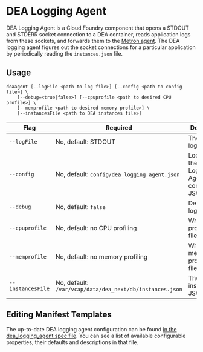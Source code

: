 # DEA Logging Agent

DEA Logging Agent is a Cloud Foundry component that opens a STDOUT and STDERR socket connection to a DEA container, reads application logs from these sockets, and forwards them to the [Metron agent](../metron). The DEA logging agent figures out the socket connections for a particular application by periodically reading the `instances.json` file.

## Usage
```
deaagent [--logFile <path to log file>] [--config <path to config file>] \
    [--debug=<true|false>] [--cpuprofile <path to desired CPU profile>] \
    [--memprofile <path to desired memory profile>] \
    [--instancesFile <path to DEA instances file>]
```

| Flag               | Required                               | Description                                     |
|--------------------|----------------------------------------|-------------------------------------------------|
| ```--logFile```    | No, default: STDOUT                    | The agent log file.                             |
| ```--config```     | No, default: ```config/dea_logging_agent.json``` | Location of the DEA Logging Agent configuration JSON file. |
| ```--debug```      | No, default: ```false```               | Debug logging                                   |
| ```--cpuprofile``` | No, default: no CPU profiling          | Write CPU profile to a file.                    |
| ```--memprofile``` | No, default: no memory profiling       | Write memory profile to a file.                 |
| ```--instancesFile```| No, default: ```/var/vcap/data/dea_next/db/instances.json``` | The DEA instances JSON file |

## Editing Manifest Templates
The up-to-date DEA logging agent configuration can be found [in the dea_logging_agent spec file](../../bosh/jobs/dea_logging_agent/spec). You can see a list of available configurable properties, their defaults and descriptions in that file. 
